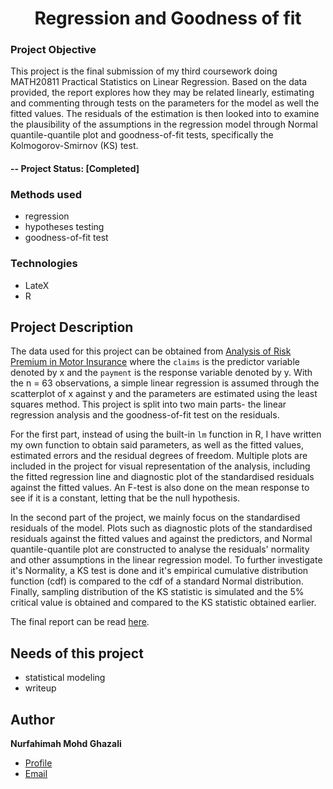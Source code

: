 <h1 align="center">Regression and Goodness of fit</h1>

### Project Objective
This project is the final submission of my third coursework doing MATH20811 Practical Statistics on Linear Regression. Based on the data provided, the report explores how they may be related linearly, estimating and commenting through tests on the parameters for the model as well the fitted values. The residuals of the estimation is then looked into to examine the plausibility of the assumptions in the regression model through Normal quantile-quantile plot and goodness-of-fit tests, specifically the Kolmogorov-Smirnov (KS) test.

#### -- Project Status: [Completed]

### Methods used
- regression
- hypotheses testing
- goodness-of-fit test

### Technologies
- LateX
- R

## Project Description
The  data used for this project can be obtained from [Analysis of Risk Premium in Motor Insurance](https://github.com/fahimahghazali/Linear-regression-and-goodness-of-fit/blob/main/sweden_ins_data.txt) where the `claims` is the predictor variable denoted by x and the `payment` is the response variable denoted by y. With the n = 63 observations, a simple linear regression is assumed through the scatterplot of x against y and the parameters are estimated using the least squares method. This project is split into two main parts- the linear regression analysis and the goodness-of-fit test on the residuals. 

For the first part, instead of using the built-in `lm` function in R, I have written my own function to obtain said parameters, as well as the fitted values, estimated errors and the residual degrees of freedom. Multiple plots are included in the project for visual representation of the analysis, including the fitted regression line and diagnostic plot of the standardised residuals against the fitted values. An F-test is also done on the mean response to see if it is a constant, letting that be the null hypothesis. 

In the second part of the project, we mainly focus on the standardised residuals of the model. Plots such as diagnostic plots of the standardised residuals against the fitted values and against the predictors, and Normal quantile-quantile plot are constructed to analyse the residuals' normality and other assumptions in the linear regression model. To further investigate it's Normality, a KS test is done and it's empirical cumulative distribution function (cdf) is compared to the cdf of a standard Normal distribution. Finally, sampling distribution of the KS statistic is simulated and the 5% critical value is obtained and compared to the KS statistic obtained earlier.

The final report can be read [here](https://github.com/fahimahghazali/Regression-and-goodness-of-fit/blob/main/MATH20811%20CW3.pdf).

## Needs of this project

- statistical modeling
- writeup

## Author
**Nurfahimah Mohd Ghazali**

- [Profile](https://github.com/fahimahghazali "Fahimah Ghazali")
- [Email](mailto:fahimahghazali@icloud.com?subject=Hi% "Hi!")

